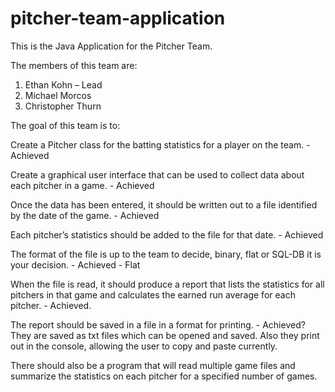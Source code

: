 # pitcher-team-application
This is the Java Application for the Pitcher Team.

The members of this team are:

1. Ethan Kohn – Lead
2. Michael Morcos
3. Christopher Thurn

The goal of this team is to: 

Create a Pitcher class for the batting statistics for a player on the team. - Achieved

Create a graphical user interface that can be used to collect data about each pitcher in a game. - Achieved

Once the data has been entered, it should be written out to a file identified by the date of the game. - Achieved

Each pitcher’s statistics should be added to the file for that date. - Achieved

The format of the file is up to the team to decide, binary, flat or SQL-DB it is your decision. - Achieved - Flat

When the file is read, it should produce a report that lists the statistics for all pitchers in that game and calculates the earned run average for each pitcher. - Achieved.

The report should be saved in a file in a format for printing. - Achieved? They are saved as txt files which can be opened and saved.
Also they print out in the console, allowing the user to copy and paste currently.

There should also be a program that will read multiple game files and summarize the statistics on each pitcher for a specified number of games.
